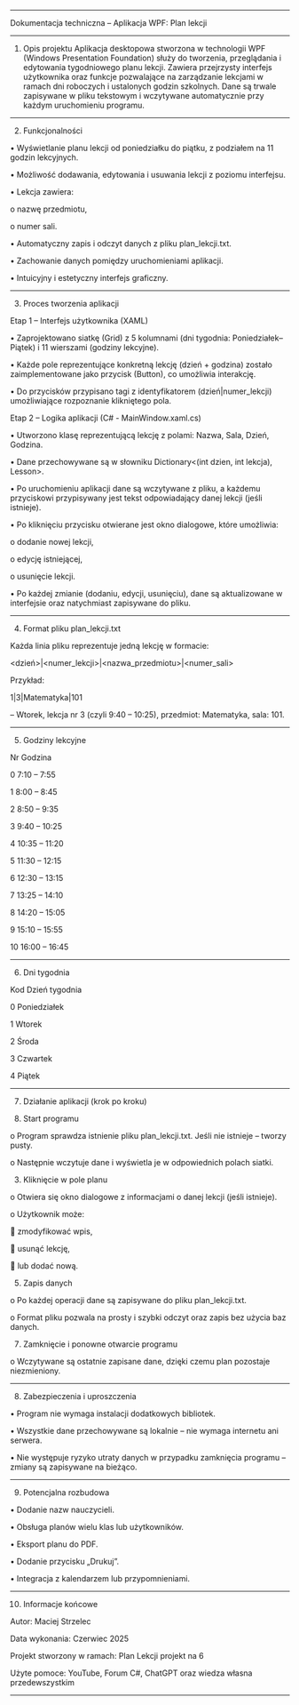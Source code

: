 ________________________________________
Dokumentacja techniczna – Aplikacja WPF: Plan lekcji
________________________________________
1. Opis projektu
Aplikacja desktopowa stworzona w technologii WPF (Windows Presentation Foundation) służy do tworzenia,
przeglądania i edytowania tygodniowego planu lekcji.
Zawiera przejrzysty interfejs użytkownika oraz funkcje pozwalające na zarządzanie lekcjami w ramach dni roboczych
i ustalonych godzin szkolnych. Dane są trwale zapisywane w pliku tekstowym i wczytywane automatycznie przy każdym uruchomieniu programu.
________________________________________
2. Funkcjonalności

•	Wyświetlanie planu lekcji od poniedziałku do piątku, z podziałem na 11 godzin lekcyjnych.

•	Możliwość dodawania, edytowania i usuwania lekcji z poziomu interfejsu.

•	Lekcja zawiera:

o	nazwę przedmiotu,

o	numer sali.

•	Automatyczny zapis i odczyt danych z pliku plan_lekcji.txt.

•	Zachowanie danych pomiędzy uruchomieniami aplikacji.

•	Intuicyjny i estetyczny interfejs graficzny.
________________________________________
3. Proces tworzenia aplikacji

Etap 1 – Interfejs użytkownika (XAML)

•	Zaprojektowano siatkę (Grid) z 5 kolumnami (dni tygodnia: Poniedziałek–Piątek) i 11 wierszami (godziny lekcyjne).

•	Każde pole reprezentujące konkretną lekcję (dzień + godzina) zostało zaimplementowane jako przycisk (Button), co umożliwia interakcję.

•	Do przycisków przypisano tagi z identyfikatorem (dzień|numer_lekcji) umożliwiające rozpoznanie klikniętego pola.



Etap 2 – Logika aplikacji (C# - MainWindow.xaml.cs)

•	Utworzono klasę reprezentującą lekcję z polami: Nazwa, Sala, Dzień, Godzina.

•	Dane przechowywane są w słowniku Dictionary<(int dzien, int lekcja), Lesson>.

•	Po uruchomieniu aplikacji dane są wczytywane z pliku, a każdemu przyciskowi przypisywany jest tekst odpowiadający danej lekcji (jeśli istnieje).

•	Po kliknięciu przycisku otwierane jest okno dialogowe, które umożliwia:

o	dodanie nowej lekcji,

o	edycję istniejącej,

o	usunięcie lekcji.

•	Po każdej zmianie (dodaniu, edycji, usunięciu), dane są aktualizowane w interfejsie oraz natychmiast zapisywane do pliku.
________________________________________
4. Format pliku plan_lekcji.txt

Każda linia pliku reprezentuje jedną lekcję w formacie:

<dzień>|<numer_lekcji>|<nazwa_przedmiotu>|<numer_sali>

Przykład:

1|3|Matematyka|101

– Wtorek, lekcja nr 3 (czyli 9:40 – 10:25), przedmiot: Matematyka, sala: 101.
________________________________________
5. Godziny lekcyjne

Nr	Godzina

0	7:10 – 7:55

1	8:00 – 8:45

2	8:50 – 9:35

3	9:40 – 10:25

4	10:35 – 11:20

5	11:30 – 12:15

6	12:30 – 13:15

7	13:25 – 14:10

8	14:20 – 15:05

9	15:10 – 15:55

10	16:00 – 16:45
________________________________________
6. Dni tygodnia

Kod	Dzień tygodnia

0	Poniedziałek

1	Wtorek

2	Środa

3	Czwartek

4	Piątek
________________________________________
7. Działanie aplikacji (krok po kroku)

1.	Start programu

o	Program sprawdza istnienie pliku plan_lekcji.txt. Jeśli nie istnieje – tworzy pusty.

o	Następnie wczytuje dane i wyświetla je w odpowiednich polach siatki.

3.	Kliknięcie w pole planu

o	Otwiera się okno dialogowe z informacjami o danej lekcji (jeśli istnieje).

o	Użytkownik może:

	zmodyfikować wpis,

	usunąć lekcję,

	lub dodać nową.

5.	Zapis danych

o	Po każdej operacji dane są zapisywane do pliku plan_lekcji.txt.

o	Format pliku pozwala na prosty i szybki odczyt oraz zapis bez użycia baz danych.

7.	Zamknięcie i ponowne otwarcie programu

o	Wczytywane są ostatnie zapisane dane, dzięki czemu plan pozostaje niezmieniony.
________________________________________
8. Zabezpieczenia i uproszczenia

•	Program nie wymaga instalacji dodatkowych bibliotek.

•	Wszystkie dane przechowywane są lokalnie – nie wymaga internetu ani serwera.

•	Nie występuje ryzyko utraty danych w przypadku zamknięcia programu – zmiany są zapisywane na bieżąco.
________________________________________
9. Potencjalna rozbudowa

•	Dodanie nazw nauczycieli.

•	Obsługa planów wielu klas lub użytkowników.

•	Eksport planu do PDF.

•	Dodanie przycisku „Drukuj”.

•	Integracja z kalendarzem lub przypomnieniami.
________________________________________
10. Informacje końcowe

Autor: Maciej Strzelec

Data wykonania: Czerwiec 2025

Projekt stworzony w ramach: Plan Lekcji projekt na 6

Użyte pomoce: YouTube, Forum C#, ChatGPT oraz wiedza własna przedewszystkim
________________________________________
